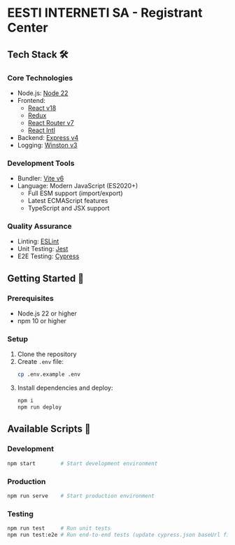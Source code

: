 # EESTI INTERNETI SA - Registrant Center

## Tech Stack 🛠

### Core Technologies
- Node.js: [Node 22](https://nodejs.org/en/)
- Frontend: 
  - [React v18](https://www.npmjs.com/package/react)
  - [Redux](https://www.npmjs.com/package/redux)
  - [React Router v7](https://www.npmjs.com/package/react-router)
  - [React Intl](https://github.com/yahoo/react-intl)
- Backend: [Express v4](https://www.npmjs.com/package/express)
- Logging: [Winston v3](https://www.npmjs.com/package/winston)

### Development Tools
- Bundler: [Vite v6](https://github.com/vitejs/vite)
- Language: Modern JavaScript (ES2020+)
  - Full ESM support (import/export)
  - Latest ECMAScript features
  - TypeScript and JSX support
  
### Quality Assurance
- Linting: [ESLint](https://www.npmjs.com/package/eslint)
- Unit Testing: [Jest](http://facebook.github.io/jest/)
- E2E Testing: [Cypress](https://www.cypress.io/)

## Getting Started 🚀

### Prerequisites
- Node.js 22 or higher
- npm 10 or higher

### Setup
1. Clone the repository
2. Create `.env` file:
   ```bash
   cp .env.example .env
   ```
3. Install dependencies and deploy:
   ```bash
   npm i
   npm run deploy
   ```

## Available Scripts 📜

### Development
```bash
npm start        # Start development environment
```

### Production
```bash
npm run serve    # Start production environment
```

### Testing
```bash
npm run test     # Run unit tests
npm run test:e2e # Run end-to-end tests (update cypress.json baseUrl first)
```
